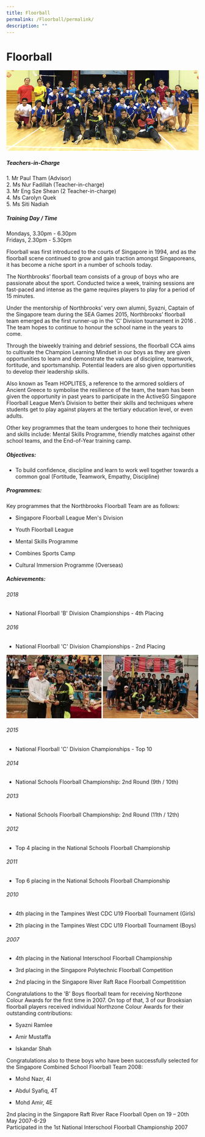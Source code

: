 ```yaml
---
title: Floorball
permalink: /Floorball/permalink/
description: ""
---
```

# Floorball
![](/images/floorball.jpeg)

##### Teachers-in-Charge
1.&nbsp;Mr&nbsp;Paul Tham&nbsp;(Advisor)  
2\. Ms Nur Fadillah&nbsp;(Teacher-in-charge)  
3\. Mr Eng Sze Shean&nbsp;(2&nbsp;Teacher-in-charge)  
4\. Ms Carolyn Quek  
5\. Ms Siti Nadiah

##### Training Day / Time

Mondays, 3.30pm - 6.30pm  
Fridays, 2.30pm - 5.30pm

Floorball was first introduced to the courts of Singapore in 1994, and as the floorball scene continued to grow and gain traction amongst Singaporeans, it has become a niche sport in a number of schools today.&nbsp;

The Northbrooks’ floorball team consists of a group of boys who are passionate about the sport. Conducted twice a week, training sessions are fast-paced and intense as the game requires players to play for a period of 15 minutes.

Under the mentorship of Northbrooks’ very own alumni, Syazni, Captain of the Singapore team during the SEA Games 2015, Northbrooks’ floorball team emerged as the first runner-up in the ‘C’ Division tournament in 2016 . The team hopes to continue to honour the school name in the years to come.&nbsp;

Through the biweekly training and debrief sessions, the floorball CCA aims to cultivate the Champion Learning Mindset in our boys as they are given opportunities to learn and demonstrate the values of discipline, teamwork, fortitude, and sportsmanship. Potential leaders are also given opportunities to develop their leadership skills.&nbsp;

Also known as Team HOPLITES, a reference to the armored soldiers of Ancient Greece to symbolise the resilience of the team, the team has been given the opportunity in past years to participate in the ActiveSG Singapore Floorball League Men’s Division to better their skills and techniques where students get to play against players at the tertiary education level, or even adults.&nbsp;

Other key programmes that the team undergoes to hone their techniques and skills&nbsp;include:&nbsp;Mental Skills Programme, friendly matches against other school teams, and the End-of-Year training camp.

##### Objectives:

*   To build confidence, discipline and learn to work well together towards a common goal (Fortitude, Teamwork, Empathy, Discipline)
   
##### Programmes:  

Key programmes that the Northbrooks Floorball Team are as follows:

*   Singapore Floorball League Men's Division
    
*   Youth Floorball League
    
*   Mental Skills Programme
    
*   Combines Sports Camp
    
*   Cultural Immersion Programme (Overseas)

##### Achievements:  
  

###### 2018  

*   National Floorball 'B' Division Championships - 4th Placing

###### 2016

*   National Floorball 'C' Division Championships - 2nd Placing

![](/images/floorball2.png)

###### 2015

*   National Floorball 'C' Division Championships - Top 10

  

###### 2014

*   National Schools Floorball Championship: 2nd Round (9th / 10th)
    

  

###### 2013

*   National Schools Floorball Championship: 2nd Round (11th / 12th)
    

###### 2012

*   Top&nbsp;4 placing in the National Schools Floorball Championship
    

###### 2011

*   Top 6 placing in the National Schools Floorball Championship
    

###### 2010

*   4th placing in the&nbsp;Tampines West CDC U19 Floorball Tournament&nbsp;(Girls)
    
*   2th placing in the&nbsp;Tampines West CDC U19 Floorball Tournament&nbsp;(Boys)
    

###### 2007&nbsp;

*   4th placing in the National Interschool Floorball Championship
    
*   3rd placing in the Singapore Polytechnic Floorball Competition
    
*   2nd placing in the Singapore River Raft Race Floorball Competitition
    

Congratulations to the 'B' Boys floorball team for receiving Northzone Colour Awards for the first time in 2007. On top of that, 3 of our Brooksian floorball players received individual Northzone Colour Awards for their outstanding contributions:  

*   Syazni Ramlee&nbsp;&nbsp;&nbsp;&nbsp;&nbsp;&nbsp;&nbsp;&nbsp;
    
*   Amir Mustaffa
    
*   Iskandar Shah
    

Congratulations also to these boys who have been successfully selected for the Singapore Combined School Floorball Team 2008:  

*   Mohd Nazr, 4I
    
*   Abdul Syafiq, 4T
    
*   Mohd Amir, 4E
    

2nd placing in the Singapore Raft River Race Floorball Open on 19 – 20th May 2007-6-29  
Participated in the 1st National Interschool Floorball Championship 2007
